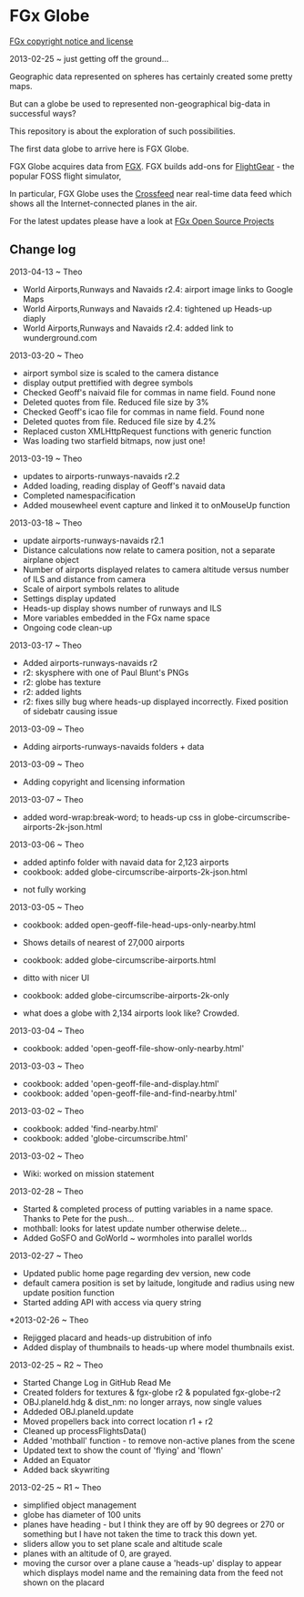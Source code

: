 FGx Globe
===========

[ FGx copyright notice and license](https://github.com/fgx/fgx.github.com/blob/master/FGx%20copyright%20notice%20and%20license.md)

2013-02-25 ~ just getting off the ground...

Geographic data represented on spheres has certainly created some pretty maps.

But can a globe be used to represented non-geographical big-data in successful ways?

This repository is about the exploration of such possibilities.

The first data globe to arrive here is FGX Globe.

FGX Globe acquires data from [FGX](http://www.fgx.ch/). FGX builds add-ons for [FlightGear](http://www.flightgear.org/) - the popular FOSS flight simulator, 

In particular, FGX Globe uses the [Crossfeed](http://crossfeed.fgx.ch/data) near real-time data feed which shows all the Internet-connected planes in the air.

For the latest updates please have a look at [FGx Open Source Projects](http://fgx.github.com)


## Change log

2013-04-13 ~ Theo
* World Airports,Runways and Navaids r2.4: airport image links to Google Maps
* World Airports,Runways and Navaids r2.4: tightened up Heads-up diaply
* World Airports,Runways and Navaids r2.4: added link to wunderground.com

2013-03-20 ~ Theo
* airport symbol size is scaled to the camera distance
* display output prettified with degree symbols
* Checked Geoff's naivaid file for commas in name field. Found none
* Deleted quotes from file. Reduced file size by 3%
* Checked Geoff's icao file for commas in name field. Found none
* Deleted quotes from file. Reduced file size by 4.2%
* Replaced custon XMLHttpRequest functions with generic function
* Was loading two starfield bitmaps, now just one!

2013-03-19 ~ Theo
* updates to airports-runways-navaids r2.2
* Added loading, reading display of Geoff's navaid data
* Completed namespacification
* Added mousewheel event capture and linked it to onMouseUp function

2013-03-18 ~ Theo
* update airports-runways-navaids r2.1
* Distance calculations now relate to camera position, not a separate airplane object
* Number of airports displayed relates to camera altitude versus number of ILS and distance from camera
* Scale of airport symbols relates to alitude
* Settings display updated
* Heads-up display shows number of runways and ILS
* More variables embedded in the FGx name space  
* Ongoing code clean-up

2013-03-17 ~ Theo
* Added airports-runways-navaids r2
* r2: skysphere with one of Paul Blunt's PNGs
* r2: globe has texture
* r2: added lights
* r2: fixes silly bug where heads-up displayed incorrectly. Fixed position of sidebatr causing issue

2013-03-09 ~ Theo
* Adding airports-runways-navaids folders + data

2013-03-09 ~ Theo
* Adding copyright and licensing information

2013-03-07 ~ Theo
* added word-wrap:break-word; to heads-up css in globe-circumscribe-airports-2k-json.html

2013-03-06 ~ Theo
* added aptinfo folder with navaid data for 2,123 airports
* cookbook: added globe-circumscribe-airports-2k-json.html 
- not fully working

2013-03-05 ~ Theo
* cookbook: added open-geoff-file-head-ups-only-nearby.html
- Shows details of nearest of 27,000 airports
* cookbook: added globe-circumscribe-airports.html
- ditto with nicer UI
* cookbook: added globe-circumscribe-airports-2k-only
- what does a globe with 2,134 airports look like? Crowded.


2013-03-04 ~ Theo
* cookbook: added 'open-geoff-file-show-only-nearby.html'

2013-03-03 ~ Theo
* cookbook: added 'open-geoff-file-and-display.html'
* cookbook: added 'open-geoff-file-and-find-nearby.html'

2013-03-02 ~ Theo
* cookbook: added 'find-nearby.html'
* cookbook: added 'globe-circumscribe.html'

2013-03-02 ~ Theo
* Wiki: worked on mission statement 

2013-02-28 ~ Theo
* Started & completed process of putting variables in a name space. Thanks to Pete for the push...
* mothball: looks for latest update number otherwise delete...
* Added GoSFO and GoWorld ~ wormholes into parallel worlds

2013-02-27 ~ Theo
* Updated public home page regarding dev version, new code 
* default camera position is set by laitude, longitude and radius using new update position function
* Started adding API with access via query string 

*2013-02-26 ~ Theo
* Rejigged placard and heads-up distrubition of info
* Added display of thumbnails to heads-up where model thumbnails exist.

2013-02-25 ~ R2 ~ Theo  
* Started Change Log in GitHub Read Me  
* Created folders for textures & fgx-globe r2 & populated fgx-globe-r2  
* OBJ.planeId.hdg & dist_nm: no longer arrays, now single values  
* Addeded OBJ.planeId.update  
* Moved propellers back into correct location r1 + r2  
* Cleaned up processFlightsData()  
* Added 'mothball' function - to remove non-active planes from the scene  
* Updated text to show the count of 'flying' and 'flown'  
* Added an Equator  
* Added back skywriting  

2013-02-25 ~ R1 ~ Theo  
* simplified object management
* globe has diameter of 100 units
* planes have heading - but I think they are off by 90 degrees or 270 or something but I have not taken the time to track this down yet.
* sliders allow you to set plane scale and altitude scale
* planes with an altitude of 0, are grayed.
* moving the cursor over a plane cause a 'heads-up' display to appear which displays model name and the remaining data from the feed not shown on the placard

